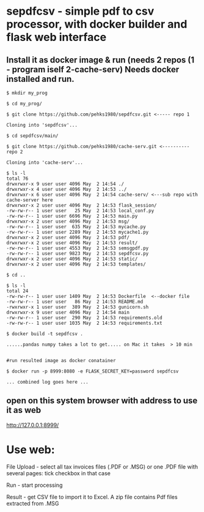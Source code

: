 # sepdfcsv - simple pdf to csv processor, with docker builder and flask web interface

## Install it as docker image & run (needs 2 repos (1 - program iself 2-cache-serv) Needs docker installed and run.

    $ mkdir my_prog
    
    $ cd my_prog/
    
    $ git clone https://github.com/pehks1980/sepdfcsv.git <----- repo 1
    
    Cloning into 'sepdfcsv'...
    
    $ cd sepdfcsv/main/
    
    $ git clone https://github.com/pehks1980/cache-serv.git <----------repo 2
    
    Cloning into 'cache-serv'...
    
    $ ls -l
    total 76
    drwxrwxr-x 9 user user 4096 May  2 14:54 ./
    drwxrwxr-x 4 user user 4096 May  2 14:53 ../
    drwxrwxr-x 6 user user 4096 May  2 14:54 cache-serv/ <---sub repo with cache-server here
    drwxrwxr-x 2 user user 4096 May  2 14:53 flask_session/
    -rw-rw-r-- 1 user user   25 May  2 14:53 local_conf.py
    -rw-rw-r-- 1 user user 6696 May  2 14:53 main.py
    drwxrwxr-x 2 user user 4096 May  2 14:53 msg/
    -rw-rw-r-- 1 user user  635 May  2 14:53 mycache.py
    -rw-rw-r-- 1 user user 2289 May  2 14:53 mycache1.py
    drwxrwxr-x 2 user user 4096 May  2 14:53 pdf/
    drwxrwxr-x 2 user user 4096 May  2 14:53 result/
    -rw-rw-r-- 1 user user 4553 May  2 14:53 semsgpdf.py
    -rw-rw-r-- 1 user user 9823 May  2 14:53 sepdfcsv.py
    drwxrwxr-x 2 user user 4096 May  2 14:53 static/
    drwxrwxr-x 2 user user 4096 May  2 14:53 templates/
    
    $ cd ..
    
    $ ls -l
    total 24
    -rw-rw-r-- 1 user user 1409 May  2 14:53 Dockerfile  <--docker file
    -rw-rw-r-- 1 user user   86 May  2 14:53 README.md
    -rwxrwxr-x 1 user user  389 May  2 14:53 gunicorn.sh
    drwxrwxr-x 9 user user 4096 May  2 14:54 main
    -rw-rw-r-- 1 user user  290 May  2 14:53 requirements.old
    -rw-rw-r-- 1 user user 1035 May  2 14:53 requirements.txt
    
    $ docker build -t sepdfcsv .
    
    ......pandas numpy takes a lot to get..... on Mac it takes  > 10 min
    
    
    #run resulted image as docker conatainer
    
    $ docker run -p 8999:8080 -e FLASK_SECRET_KEY=password sepdfcsv 
    
    ... combined log goes here ...
    
    
  ## open on this system browser with address to use it as web
    
  http://127.0.0.1:8999/

# Use web:

File Upload - select all tax invoices files (.PDF or .MSG) or one .PDF file with several pages: tick checkbox in that case

Run - start processing 

Result - get CSV file to import it to Excel. A zip file contains Pdf files extracted from .MSG
